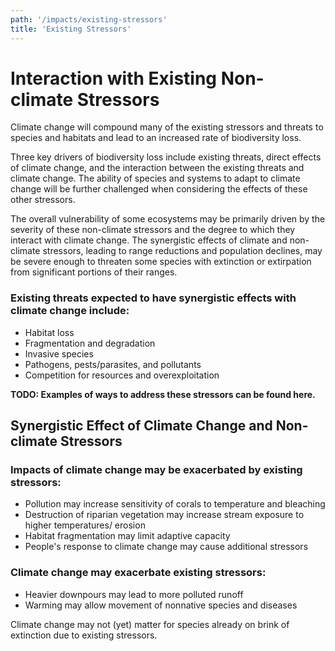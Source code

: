 ```yaml
---
path: '/impacts/existing-stressors'
title: 'Existing Stressors'
---
```


# Interaction with Existing Non-climate Stressors

Climate change will compound many of the existing stressors and threats to species and habitats and lead to an increased rate of biodiversity loss.

Three key drivers of biodiversity loss include existing threats, direct effects of climate change, and the interaction between the existing threats and climate change. The ability of species and systems to adapt to climate change will be further challenged when considering the effects of these other stressors.

The overall vulnerability of some ecosystems may be primarily driven by the severity of these non-climate stressors and the degree to which they interact with climate change. The synergistic effects of climate and non-climate stressors, leading to range reductions and population declines, may be severe enough to threaten some species with extinction or extirpation from significant portions of their ranges.

### Existing threats expected to have synergistic effects with climate change include:

- Habitat loss
- Fragmentation and degradation
- Invasive species
- Pathogens, pests/parasites, and pollutants
- Competition for resources and overexploitation

**TODO: Examples of ways to address these stressors can be found here.**

## Synergistic Effect of Climate Change and Non-climate Stressors

### Impacts of climate change may be exacerbated by existing stressors:

- Pollution may increase sensitivity of corals to temperature and bleaching
- Destruction of riparian vegetation may increase stream exposure to higher temperatures/ erosion
- Habitat fragmentation may limit adaptive capacity
- People's response to climate change may cause additional stressors

### Climate change may exacerbate existing stressors:

- Heavier downpours may lead to more polluted runoff
- Warming may allow movement of nonnative species and diseases

Climate change may not (yet) matter for species already on brink of extinction due to existing stressors.
